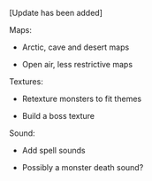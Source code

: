 [Update has been added]

Maps:

- Arctic, cave and desert maps

- Open air, less restrictive maps

Textures:

- Retexture monsters to fit themes

- Build a boss texture

Sound:

- Add spell sounds

- Possibly a monster death sound?
